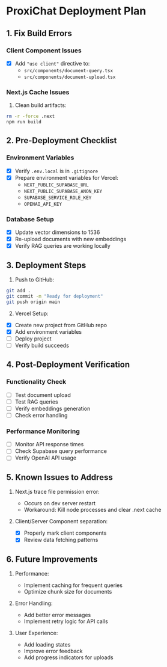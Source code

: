 # ProxiChat Deployment Plan

## 1. Fix Build Errors

### Client Component Issues
- [x] Add `"use client"` directive to:
  - `src/components/document-query.tsx`
  - `src/components/document-upload.tsx`

### Next.js Cache Issues
1. Clean build artifacts:
```bash
rm -r -force .next
npm run build
```

## 2. Pre-Deployment Checklist

### Environment Variables
- [x] Verify `.env.local` is in `.gitignore`
- [x] Prepare environment variables for Vercel:
  - `NEXT_PUBLIC_SUPABASE_URL`
  - `NEXT_PUBLIC_SUPABASE_ANON_KEY`
  - `SUPABASE_SERVICE_ROLE_KEY`
  - `OPENAI_API_KEY`

### Database Setup
- [x] Update vector dimensions to 1536
- [x] Re-upload documents with new embeddings
- [x] Verify RAG queries are working locally

## 3. Deployment Steps

1. Push to GitHub:
```bash
git add .
git commit -m "Ready for deployment"
git push origin main
```

2. Vercel Setup:
- [x] Create new project from GitHub repo
- [x] Add environment variables
- [ ] Deploy project
- [ ] Verify build succeeds

## 4. Post-Deployment Verification

### Functionality Check
- [ ] Test document upload
- [ ] Test RAG queries
- [ ] Verify embeddings generation
- [ ] Check error handling

### Performance Monitoring
- [ ] Monitor API response times
- [ ] Check Supabase query performance
- [ ] Verify OpenAI API usage

## 5. Known Issues to Address

1. Next.js trace file permission error:
   - Occurs on dev server restart
   - Workaround: Kill node processes and clear .next cache

2. Client/Server Component separation:
   - [x] Properly mark client components
   - [x] Review data fetching patterns

## 6. Future Improvements

1. Performance:
   - Implement caching for frequent queries
   - Optimize chunk size for documents

2. Error Handling:
   - Add better error messages
   - Implement retry logic for API calls

3. User Experience:
   - Add loading states
   - Improve error feedback
   - Add progress indicators for uploads 